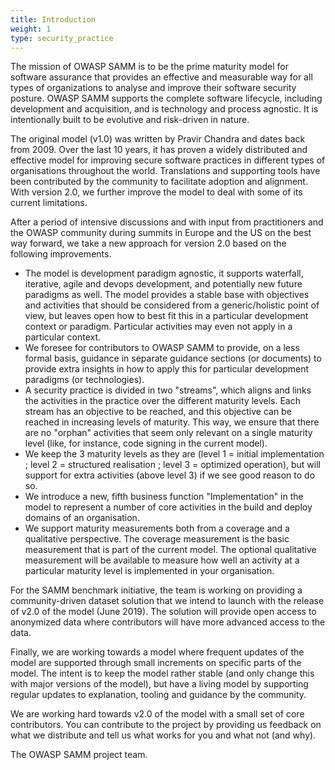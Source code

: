 ```yaml
---
title: Introduction
weight: 1
type: security_practice
---
```

The mission of OWASP SAMM is to be the prime maturity model for software assurance that provides an effective and measurable way for all types of organizations to analyse and improve their software security posture. OWASP SAMM supports the complete software lifecycle, including development and acquisition, and is technology and process agnostic. It is intentionally built to be evolutive and risk-driven in nature.  

The original model (v1.0) was written by Pravir Chandra and dates back from 2009. Over the last 10 years, it has proven a widely distributed and effective model for improving secure
software practices in different types of organisations throughout the world. Translations and supporting tools have been contributed by the community to facilitate
adoption and alignment. With version 2.0, we further improve the model to deal with some of its current limitations.

After a period of intensive discussions and with input from practitioners and the OWASP community during summits in Europe and the US on the best way forward, we take a new approach for version 2.0 based on the following improvements.
- The model is development paradigm agnostic, it supports waterfall, iterative, agile and devops development, and potentially new future paradigms as well. The model provides a stable base with objectives and activities that should be considered from a generic/holistic point of view, but leaves open how to best fit this in a particular development context or paradigm. Particular activities may even not apply in a particular context.
- We foresee for contributors to OWASP SAMM to provide, on a less formal basis, guidance in separate guidance sections (or documents) to provide extra insights in how to apply this
for particular development paradigms (or technologies).
- A security practice is divided in two "streams", which aligns and links the activities in the practice over the different maturity levels. Each stream has an objective to be reached,
and this objective can be reached in increasing levels of maturity. This way, we ensure that there are no "orphan" activities that seem only relevant on a single maturity level
(like, for instance, code signing in the current model).
- We keep the 3 maturity levels as they are (level 1 = initial implementation ; level 2 = structured realisation ; level 3 = optimized operation), but will support for extra activities
(above level 3) if we see good reason to do so.
- We introduce a new, fifth business function "Implementation" in the model to represent a number of core activities in the build and deploy domains of an organisation.
- We support maturity measurements both from a coverage and a qualitative perspective. The coverage measurement is the basic measurement that is part of the current model. The optional qualitative measurement will be available to measure how well an activity at a particular maturity level is implemented in your organisation.

For the SAMM benchmark initiative, the team is working on providing a community-driven dataset solution that we intend to launch with the release of v2.0 of the model (June 2019). The solution will provide open access to anonymized data where contributors will have more advanced access to the data.

Finally, we are working towards a model where frequent updates of the model are supported through small increments on specific parts of the model. The intent is to keep the model
rather stable (and only change this with major versions of the model), but have a living model by supporting regular updates to explanation, tooling and guidance by the community.

We are working hard towards v2.0 of the model with a small set of core contributors. You can contribute to the project by providing us feedback on what we distribute and tell us what works
for you and what not (and why).

The OWASP SAMM project team.

